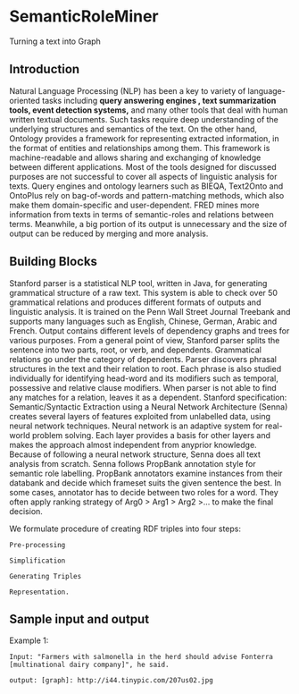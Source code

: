 SemanticRoleMiner
=================

Turning a text into Graph

Introduction
----

Natural Language Processing (NLP) has been a key to variety of language-oriented tasks including 
<strong>query answering engines , text summarization tools, event detection systems,</strong> and many other tools that deal with human written textual documents.
Such tasks require deep understanding of the underlying structures and semantics of the text. 
On the other hand, Ontology provides a framework for representing extracted information, 
in the format of entities and relationships among them. 
This framework is machine-readable and allows sharing and exchanging of knowledge between different applications.
Most of the tools designed for discussed purposes are not successful to cover all aspects of linguistic analysis for texts. Query engines and ontology learners such as BIEQA, Text2Onto and OntoPlus rely on bag-of-words and pattern-matching methods, which also make them domain-specific and user-dependent. FRED mines more information from texts in terms of semantic-roles and relations between terms.
Meanwhile, a big portion of its output is unnecessary and the size of output can be reduced by merging and more analysis.  


Building Blocks
---
Stanford parser is a statistical NLP tool, written in Java, for generating grammatical structure of a raw text. 
This system is able to check over 50 grammatical relations and produces different formats of outputs
and linguistic analysis. It is trained on the Penn Wall Street Journal Treebank and supports many languages such as 
English, Chinese, German, Arabic and French. Output contains different levels of dependency graphs and trees for 
various purposes.
From a general point of view, Stanford parser splits the sentence into two parts, root, or verb, and dependents. 
Grammatical relations go under the category of dependents. 
Parser discovers phrasal structures in the text and their relation to root. 
Each phrase is also studied individually for identifying head-word and its modifiers such as temporal, 
possessive and relative clause modifiers. When parser is not able to find any matches for a relation, leaves it as a dependent. 
Stanford specification:
Semantic/Syntactic Extraction using a Neural Network Architecture (Senna) 
creates several layers of features exploited from unlabelled data, using neural network techniques. 
Neural network is an adaptive system for real-world problem solving. Each layer provides a basis for other 
layers and makes the approach almost independent from anyprior knowledge. Because of following a neural network structure, 
Senna does all text analysis from scratch.
Senna follows PropBank annotation style for semantic role labelling. 
PropBank annotators examine instances from their databank and decide which frameset suits the given sentence the best. 
In some cases, annotator has to decide between two roles for a word.
They often apply ranking strategy of Arg0 > Arg1 > Arg2 >… to make the final decision.

We formulate procedure of creating RDF triples into four steps: 

	Pre-processing
	
	Simplification 
	
	Generating Triples 
	
	Representation.  

 
 
 Sample input and output
 ---
 Example 1:
 
 	Input: "Farmers with salmonella in the herd should advise Fonterra [multinational dairy company]", he said.
 	
 	output: [graph]: http://i44.tinypic.com/207us02.jpg
 
 	
 
 
 
